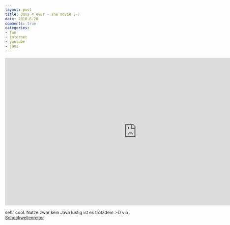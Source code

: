 ```yaml
--- 
layout: post
title: Java 4 ever - The movie ;-)
date: 2010-6-26
comments: true
categories: 
- fun
- internet
- youtube
- java
---
```

<iframe width="853" height="480" src="http://www.youtube-nocookie.com/embed/lyt-Ss0j8NA" frameborder="0"> </iframe>

sehr cool. Nutze zwar kein Java lustig ist es trotzdem :-D
via [Schockwellenreiter](http://www.schockwellenreiter.de/blog/2010/06/26/java-not-not/)
